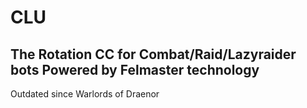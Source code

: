 # CLU
## The Rotation CC for Combat/Raid/Lazyraider bots Powered by Felmaster technology

Outdated since Warlords of Draenor
